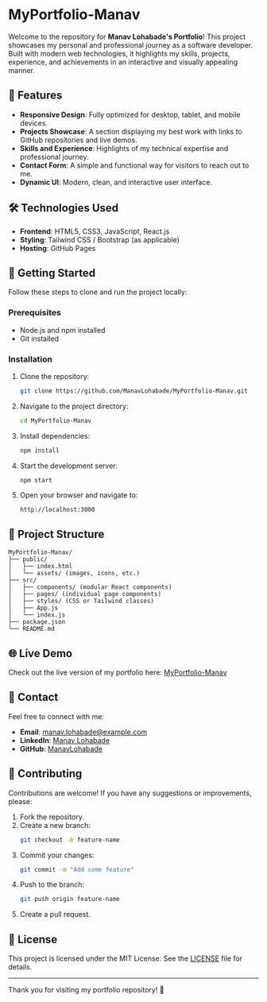 # MyPortfolio-Manav

Welcome to the repository for **Manav Lohabade's Portfolio**! This project showcases my personal and professional journey as a software developer. Built with modern web technologies, it highlights my skills, projects, experience, and achievements in an interactive and visually appealing manner.

## 🌟 Features

- **Responsive Design**: Fully optimized for desktop, tablet, and mobile devices.
- **Projects Showcase**: A section displaying my best work with links to GitHub repositories and live demos.
- **Skills and Experience**: Highlights of my technical expertise and professional journey.
- **Contact Form**: A simple and functional way for visitors to reach out to me.
- **Dynamic UI**: Modern, clean, and interactive user interface.

## 🛠️ Technologies Used

- **Frontend**: HTML5, CSS3, JavaScript, React.js
- **Styling**: Tailwind CSS / Bootstrap (as applicable)
- **Hosting**: GitHub Pages

## 🚀 Getting Started

Follow these steps to clone and run the project locally:

### Prerequisites

- Node.js and npm installed
- Git installed

### Installation

1. Clone the repository:
   ```bash
   git clone https://github.com/ManavLohabade/MyPortfolio-Manav.git
   ```

2. Navigate to the project directory:
   ```bash
   cd MyPortfolio-Manav
   ```

3. Install dependencies:
   ```bash
   npm install
   ```

4. Start the development server:
   ```bash
   npm start
   ```

5. Open your browser and navigate to:
   ```
   http://localhost:3000
   ```

## 📂 Project Structure

```
MyPortfolio-Manav/
├── public/
│   ├── index.html
│   └── assets/ (images, icons, etc.)
├── src/
│   ├── components/ (modular React components)
│   ├── pages/ (individual page components)
│   ├── styles/ (CSS or Tailwind classes)
│   ├── App.js
│   └── index.js
├── package.json
└── README.md
```

## 🌐 Live Demo

Check out the live version of my portfolio here: [MyPortfolio-Manav](https://manavlohabade.github.io/MyPortfolio-Manav/)

## 📧 Contact

Feel free to connect with me:

- **Email**: manav.lohabade@example.com  
- **LinkedIn**: [Manav Lohabade](https://www.linkedin.com/in/manavlohabade/)  
- **GitHub**: [ManavLohabade](https://github.com/ManavLohabade)

## 🤝 Contributing

Contributions are welcome! If you have any suggestions or improvements, please:

1. Fork the repository.
2. Create a new branch:
   ```bash
   git checkout -b feature-name
   ```
3. Commit your changes:
   ```bash
   git commit -m "Add some feature"
   ```
4. Push to the branch:
   ```bash
   git push origin feature-name
   ```
5. Create a pull request.

## 📜 License

This project is licensed under the MIT License. See the [LICENSE](LICENSE) file for details.

---

Thank you for visiting my portfolio repository! 🌟
